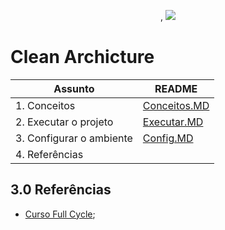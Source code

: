 <p align="center">
,
<img src="https://img.shields.io/badge/status-Em Desenvolvimento-green"/>
</p>   

# Clean Archicture


|  Assunto                       | README                               |
| -------------------------------| -------------------------------------|
| 1. Conceitos                   | [Conceitos.MD](/readme/CONCEITOS.MD) |
| 2. Executar o projeto          | [Executar.MD](/readme/EXECUTAR.MD)   |
| 3. Configurar o ambiente       | [Config.MD](/readme/CONFIG.MD)       | 
| 4. Referências                 | [  ]( )                              |

## 3.0 Referências

- [Curso Full Cycle](https://fullcycle.com.br/);